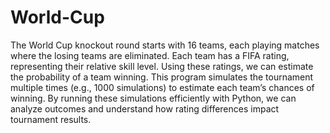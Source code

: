 # World-Cup
The World Cup knockout round starts with 16 teams, each playing matches where the losing teams are eliminated. Each team has a FIFA rating, representing their relative skill level. Using these ratings, we can estimate the probability of a team winning. This program simulates the tournament multiple times (e.g., 1000 simulations) to estimate each team’s chances of winning. By running these simulations efficiently with Python, we can analyze outcomes and understand how rating differences impact tournament results.
